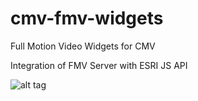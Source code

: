 # cmv-fmv-widgets
Full Motion Video Widgets for CMV

Integration of FMV Server with ESRI JS API

![alt tag](https://github.com/LG-Spatial/cmv-fmv-widgets/blob/master/FMVfrontpage.PNG)	

